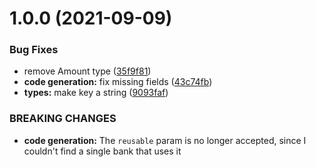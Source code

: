 # 1.0.0 (2021-09-09)


### Bug Fixes

* remove Amount type ([35f9f81](https://github.com/roziscoding/pix-me/commit/35f9f81f216d5fd0cdbc6ff19966c5823f4128cd))
* **code generation:** fix missing fields ([43c74fb](https://github.com/roziscoding/pix-me/commit/43c74fbea7e41cac1d1aa38dca10aceca4c793de))
* **types:** make key a string ([9093faf](https://github.com/roziscoding/pix-me/commit/9093fafa3b1331edc1091d5215b44f46d4565cd5))


### BREAKING CHANGES

* **code generation:** The `reusable` param is no longer accepted, since I couldn't find a single bank
that uses it

